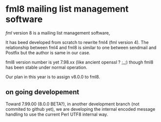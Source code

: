 # fml8 mailing list management software

*fml* version 8 is a mailing list management software,

It has beed developed from scratch to rewrite fml4 (fml version 4).
The relationship between fml4 and fml8 is similar to 
one between sendmail and Postfix but the author is same in our case.

fml8 version number is yet 7.98.xx (like ancient openssl ? ;_;)
though fml8 has been stable under normal operation.

Our plan in this year is to assign v8.0.0 to fml8.

## on going developement

Toward 7.99.00 (8.0.0 BETA?), 
in another development branch (not commited to github yet),
we are developing the internal encoded message handling 
to use the current Perl UTF8 internal way.
